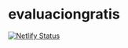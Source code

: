 # evaluaciongratis
[![Netlify Status](https://api.netlify.com/api/v1/badges/8fc67c5a-c0bc-477e-ad40-ca7d787349bb/deploy-status)](https://app.netlify.com/sites/silver-arithmetic-1d4517/deploys)
